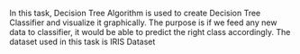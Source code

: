 In this task, Decision Tree Algorithm is used to create Decision Tree Classifier and visualize it graphically. The purpose is if we feed any new data to classifier, it would be able to predict the right class accordingly. The dataset used in this task is IRIS Dataset
